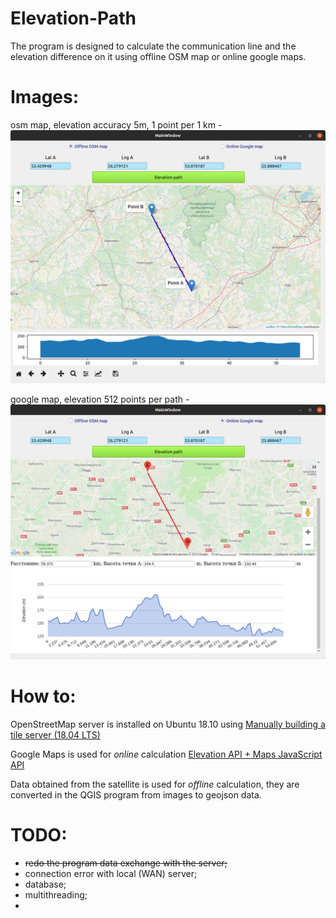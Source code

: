# Elevation-Path
The program is designed to calculate the communication line and the elevation difference on it
using offline OSM map or online google maps.

# Images:
osm map, elevation accuracy 5m, 1 point per 1 km -
<img src="https://github.com/Valentin-Golyonko/Elevation-Path/blob/master/images/osm%20map%2C%20elevation%20accuracy%205m%2C%201%20point%20per%20km.png" alt="web_view">

google map, elevation 512 points per path -
<img src="https://github.com/Valentin-Golyonko/Elevation-Path/blob/master/images/google%20map%2C%20elevation%20512%20points%20per%20path.png" alt="web_view">

# How to:
OpenStreetMap server is installed on Ubuntu 18.10 using
<a href="https://switch2osm.org/manually-building-a-tile-server-18-04-lts/">Manually building a tile server (18.04 LTS)</a>

Google Maps is used for <i>online</i> calculation
<a href="https://developers.google.com/maps/documentation/elevation/intro">Elevation API + Maps JavaScript API</a>

Data obtained from the satellite is used for <i>offline</i> calculation, 
they are converted in the QGIS program from images to geojson data.

# TODO:
- <s>redo the program data exchange with the server;</s>
- connection error with local (WAN) server;
- database;
- multithreading;
- 
